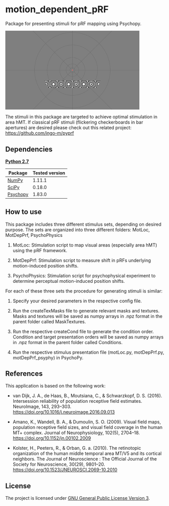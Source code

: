 # motion_dependent_pRF
Package for presenting stimuli for pRF mapping using Psychopy.

<img src="demoMotLoc.png" width=420 align="center" />

The stimuli in this package are targeted to achieve optimal stimulation in area hMT.
If classical pRF stimuli (flickering checkerboards in bar apertures) are desired please check out this related project:
https://github.com/ingo-m/pyprf

## Dependencies
[**Python 2.7**](https://www.python.org/download/releases/2.7/)

| Package                              | Tested version |
|--------------------------------------|----------------|
| [NumPy](http://www.numpy.org/)       | 1.11.1         |
| [SciPy](http://www.scipy.org/)       | 0.18.0         |
| [Psychopy](http://www.psychopy.org/) | 1.83.0         |

## How to use

This package includes three different stimulus sets, depending on desired purpose.
The sets are organized into three different folders: MotLoc, MotDepPrf, PsychoPhysics

1. MotLoc: Stimulation script to map visual areas (especially area hMT) using the pRF framework.

2. MotDepPrf: Stimulation script to measure shift in pRFs underlying motion-induced position shifts.

3. PsychoPhysics: Stimulation script for psychophysical experiment to determine perceptual motion-induced position shifts.

For each of these three sets the procedure for generating stimuli is similar:

1. Specify your desired parameters in the respective config file.

2. Run the createTexMasks file to generate relevant masks and textures.
Masks and textures will be saved as numpy arrays in .npz format in the parent folder called MaskTextures.

3. Run the respective createCond file to generate the condition order.
Condition and target presentation orders will be saved as numpy arrays in .npz format in the parent folder called Conditions.

4. Run the respective stimulus presentation file (motLoc.py, motDepPrf.py, motDepPrf_psyphy) in PsychoPy.

## References
This application is based on the following work:

* van Dijk, J. A., de Haas, B., Moutsiana, C., & Schwarzkopf, D. S. (2016). Intersession reliability of population receptive field estimates. NeuroImage, 143, 293–303. https://doi.org/10.1016/j.neuroimage.2016.09.013

* Amano, K., Wandell, B. A., & Dumoulin, S. O. (2009). Visual field maps, population receptive field sizes, and visual field coverage in the human MT+ complex. Journal of Neurophysiology, 102(5), 2704–18. https://doi.org/10.1152/jn.00102.2009

* Kolster, H., Peeters, R., & Orban, G. a. (2010). The retinotopic organization of the human middle temporal area MT/V5 and its cortical neighbors. The Journal of Neuroscience : The Official Journal of the Society for Neuroscience, 30(29), 9801–20. https://doi.org/10.1523/JNEUROSCI.2069-10.2010

## License

The project is licensed under [GNU General Public License Version 3](http://www.gnu.org/licenses/gpl.html).
